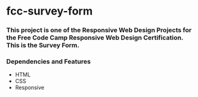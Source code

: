 # fcc-survey-form

### This project is one of the Responsive Web Design Projects for the Free Code Camp Responsive Web Design Certification. This is the Survey Form.


### Dependencies and Features

* HTML
* CSS
* Responsive
